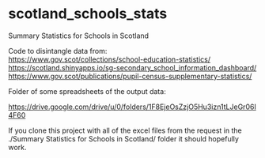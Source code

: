 # scotland_schools_stats
Summary Statistics for Schools in Scotland <br />

Code to disintangle data from: <br />
https://www.gov.scot/collections/school-education-statistics/ <br />
https://scotland.shinyapps.io/sg-secondary_school_information_dashboard/ <br />
https://www.gov.scot/publications/pupil-census-supplementary-statistics/ <br />

Folder of some spreadsheets of the output data: <br />

https://drive.google.com/drive/u/0/folders/1F8EjeOsZzjO5Hu3izn1tLJeGr06I4F60

If you clone this project with all of the excel files from the request in the ./Summary Statistics for Schools in Scotland/ folder it should hopefully work.<br />
